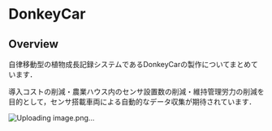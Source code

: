 # DonkeyCar

## Overview

自律移動型の植物成長記録システムであるDonkeyCarの製作についてまとめています．

導入コストの削減・農業ハウス内のセンサ設置数の削減・維持管理労力の削減を目的として，センサ搭載車両による自動的なデータ収集が期待されています．

![Uploading image.png…]()
